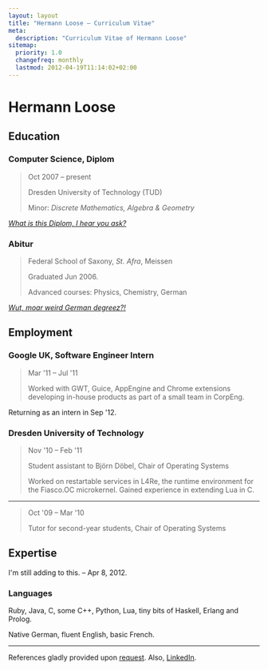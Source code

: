 ```yaml
---
layout: layout
title: "Hermann Loose – Curriculum Vitae"
meta:
  description: "Curriculum Vitae of Hermann Loose"
sitemap:
  priority: 1.0
  changefreq: monthly
  lastmod: 2012-04-19T11:14:02+02:00
---
```

# Hermann Loose #

## Education ##

### Computer Science, Diplom ###

> Oct 2007 – present
>
> Dresden University of Technology (TUD)
>
> Minor: *Discrete Mathematics, Algebra & Geometry*

*[What is this Diplom, I hear you ask?](http://en.wikipedia.org/wiki/Diplom#International_comparison)*

### Abitur ###

> Federal School of Saxony, *St. Afra*, Meissen
>
> Graduated Jun 2006.
>
> Advanced courses: Physics, Chemistry, German

*[Wut, moar weird German degreez?!](http://en.wikipedia.org/wiki/Abitur#Equivalency)*

## Employment ##

### Google UK, Software Engineer Intern ###

> Mar '11 – Jul '11
>
> Worked with GWT, Guice, AppEngine and Chrome extensions developing in-house
> products as part of a small team in CorpEng.

Returning as an intern in Sep '12.

### Dresden University of Technology ###

> Nov '10 – Feb '11
>
> Student assistant to Björn Döbel, Chair of Operating Systems
>
> Worked on restartable services in L4Re, the runtime environment for the
> Fiasco.OC microkernel. Gained experience in extending Lua in C.

---

> Oct '09 – Mar '10
>
> Tutor for second-year students, Chair of Operating Systems

## Expertise ##

I'm still adding to this. – Apr 8, 2012.

### Languages ###

Ruby, Java, C, some C++, Python, Lua, tiny bits of Haskell, Erlang and Prolog.

Native German, fluent English, basic French.

---

References gladly provided upon [request](http://www.google.com/recaptcha/mailhide/d?k=0157UIhs64_DGqRB7T71cuDQ==&c=jsltL32c5672-_5bbSFu7i9lA-rqJdel1qh3qFW82Xg=). Also, [LinkedIn](http://www.linkedin.com/in/hermannloose/en).
